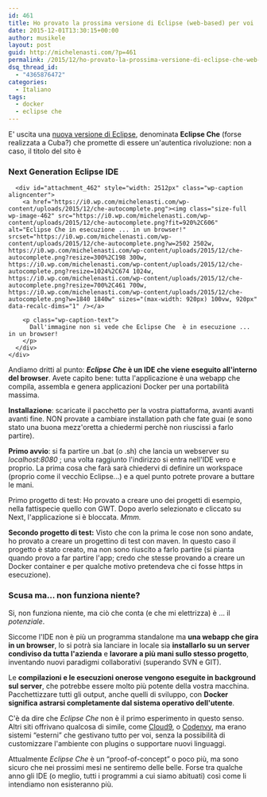 ```yaml
---
id: 461
title: Ho provato la prossima versione di Eclipse (web-based) per voi
date: 2015-12-01T13:30:15+00:00
author: musikele
layout: post
guid: http://michelenasti.com/?p=461
permalink: /2015/12/ho-provato-la-prossima-versione-di-eclipse-che-web-based-per-voi/
dsq_thread_id:
  - "4365876472"
categories:
  - Italiano
tags:
  - docker
  - eclipse che
---
```

E' uscita una [nuova versione di Eclipse](https://eclipse.org/che/), denominata **Eclipse Che** (forse realizzata a Cuba?) che promette di essere un'autentica rivoluzione: non a caso, il titolo del sito è

<div class="carousel-inner">
  <div class="item active">
    <div class="carousel-caption">
      <h3>
        Next Generation Eclipse IDE
      </h3>
      
      <div id="attachment_462" style="width: 2512px" class="wp-caption aligncenter">
        <a href="https://i0.wp.com/michelenasti.com/wp-content/uploads/2015/12/che-autocomplete.png"><img class="size-full wp-image-462" src="https://i0.wp.com/michelenasti.com/wp-content/uploads/2015/12/che-autocomplete.png?fit=920%2C606" alt="Eclipse Che in esecuzione ... in un browser!" srcset="https://i0.wp.com/michelenasti.com/wp-content/uploads/2015/12/che-autocomplete.png?w=2502 2502w, https://i0.wp.com/michelenasti.com/wp-content/uploads/2015/12/che-autocomplete.png?resize=300%2C198 300w, https://i0.wp.com/michelenasti.com/wp-content/uploads/2015/12/che-autocomplete.png?resize=1024%2C674 1024w, https://i0.wp.com/michelenasti.com/wp-content/uploads/2015/12/che-autocomplete.png?resize=700%2C461 700w, https://i0.wp.com/michelenasti.com/wp-content/uploads/2015/12/che-autocomplete.png?w=1840 1840w" sizes="(max-width: 920px) 100vw, 920px" data-recalc-dims="1" /></a>
        
        <p class="wp-caption-text">
          Dall'immagine non si vede che Eclipse Che  è in esecuzione ... in un browser!
        </p>
      </div>
    </div>
  </div>
</div>

Andiamo dritti al punto: **_Eclipse Che_ è un IDE che viene eseguito all'interno del browser**. Avete capito bene: tutta l'applicazione è una webapp che compila, assembla e genera applicazioni Docker per una portabilità massima.

**Installazione**: scaricate il pacchetto per la vostra piattaforma, avanti avanti avanti fine. NON provate a cambiare installation path che fate guai (e sono stato una buona mezz'oretta a chiedermi perchè non riuscissi a farlo partire).

**Primo avvio**: si fa partire un .bat (o .sh) che lancia un webserver su _localhost:8080_ ; una volta raggiunto l'indirizzo si entra nell'IDE vero e proprio. La prima cosa che farà sarà chiedervi di definire un workspace (proprio come il vecchio Eclipse...) e a quel punto potrete provare a buttare le mani.

Primo progetto di test: Ho provato a creare uno dei progetti di esempio, nella fattispecie quello con GWT. Dopo averlo selezionato e cliccato su Next, l'applicazione si è bloccata. _Mmm._ 

**Secondo progetto di test:** Visto che con la prima le cose non sono andate, ho provato a creare un progettino di test con maven. In questo caso il progetto è stato creato, ma non sono riuscito a farlo partire (si pianta quando provo a far partire l'app; credo che stesse provando a creare un Docker container e per qualche motivo pretendeva che ci fosse https in esecuzione).

### **Scusa ma... non funziona niente?**

Si, non funziona niente, ma ciò che conta (e che mi elettrizza) è ... il *_potenziale_*.

Siccome l'IDE non è più un programma standalone ma **una webapp che gira in un browser**, lo si potrà sia lanciare in locale sia **installarlo su un server condiviso da tutta l'azienda** e **lavorare a più mani sullo stesso progetto**, inventando nuovi paradigmi collaborativi (superando SVN e GIT).

Le **compilazioni e le esecuzioni onerose vengono eseguite in background sul server**, che potrebbe essere molto più potente della vostra macchina. Pacchettizzare tutti gli output, anche quelli di sviluppo, con **Docker significa astrarsi completamente dal sistema operativo dell'utente**.

C'è da dire che _Eclipse Che_ non è il primo esperimento in questo senso. Altri siti offrivano qualcosa di simile, come [Cloud9](https://c9.io/), o [Codenvy](https://codenvy.com/), ma erano sistemi &#8220;esterni&#8221; che gestivano tutto per voi, senza la possibilità di customizzare l'ambiente con plugins o supportare nuovi linguaggi.

Attualmente _Eclipse Che_ è un &#8220;proof-of-concept&#8221; o poco più, ma sono sicuro che nei prossimi mesi ne sentiremo delle belle. Forse tra qualche anno gli IDE (o meglio, tutti i programmi a cui siamo abituati) così come li intendiamo non esisteranno più.